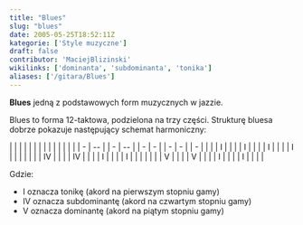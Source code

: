 ```yaml
---
title: "Blues"
slug: "blues"
date: 2005-05-25T18:52:11Z
kategorie: ['Style muzyczne']
draft: false
contributor: 'MaciejBlizinski'
wikilinks: ['dominanta', 'subdominanta', 'tonika']
aliases: ['/gitara/Blues']
---
```

**Blues** jedną z podstawowych form muzycznych w jazzie.

Blues to forma 12-taktowa, podzielona na trzy części. Strukturę bluesa
dobrze pokazuje następujący schemat harmoniczny:

|   |    |  |   |    |  |   |   |  |   |   |  |   |
| - | -- |  | - | -- |  | - | - |  | - | - |  | - |
| | | I  |  | | | I  |  | | | I |  | | | I |  | | |
| | | IV |  | | | IV |  | | | I |  | | | I |  | | |
| | | V  |  | | | V  |  | | | I |  | | | I |  | | |

Gdzie:

  - I oznacza tonikę<!-- link nie odnosił się do niczego: 'Blues' ('content/parked/harmonia/Blues.md') links to 'tonika' ('content/parked/harmonia/tonika.md') and that does not exist --> (akord na pierwszym stopniu
    gamy)
  - IV oznacza subdominantę<!-- link nie odnosił się do niczego: 'Blues' ('content/parked/harmonia/Blues.md') links to 'subdominanta' ('content/parked/harmonia/subdominanta.md') and that does not exist --> (akord na
    czwartym stopniu gamy)
  - V oznacza dominantę<!-- link nie odnosił się do niczego: 'Blues' ('content/parked/harmonia/Blues.md') links to 'dominanta' ('content/parked/harmonia/dominanta.md') and that does not exist --> (akord na piątym stopniu
    gamy)

